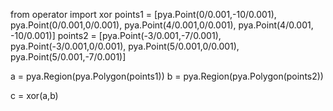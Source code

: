 from operator import xor
points1 = [pya.Point(0/0.001,-10/0.001), pya.Point(0/0.001,0/0.001), pya.Point(4/0.001,0/0.001), pya.Point(4/0.001, -10/0.001)]
points2 = [pya.Point(-3/0.001,-7/0.001), pya.Point(-3/0.001,0/0.001), pya.Point(5/0.001,0/0.001), pya.Point(5/0.001,-7/0.001)]

a = pya.Region(pya.Polygon(points1))
b = pya.Region(pya.Polygon(points2))

c = xor(a,b)
